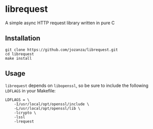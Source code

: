 # librequest
A simple async HTTP request library written in pure C

## Installation

```
git clone https://github.com/jozanza/librequest.git
cd librequest
make install
```

## Usage

`librequest` depends on `libopenssl`, so be sure to include the following `LDFLAGS` in your Makefile:

```
LDFLAGS = \
	-I/usr/local/opt/openssl/include \
	-L/usr/local/opt/openssl/lib \
	-lcrypto \
	-lssl
	-lrequest
```